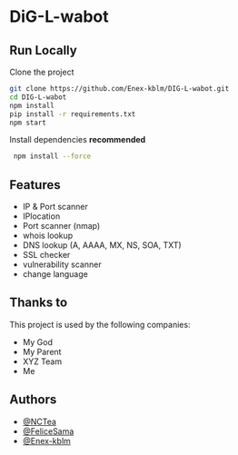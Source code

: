 # DiG-L-wabot

## Run Locally

Clone the project

```bash
git clone https://github.com/Enex-kblm/DIG-L-wabot.git
cd DIG-L-wabot
npm install
pip install -r requirements.txt
npm start
```

Install dependencies **recommended**
```bash
 npm install --force
```

## Features

- IP & Port scanner
- IPlocation
- Port scanner (nmap)
- whois lookup
- DNS lookup (A, AAAA, MX, NS, SOA, TXT)
- SSL checker
- vulnerability scanner
- change language

## Thanks to

This project is used by the following companies:

- My God
- My Parent
- XYZ Team
- Me


## Authors

- [@NCTea](https://github.com/NCTea)
- [@FeliceSama](https://github.com/FeliceSama)
- [@Enex-kblm](https://github.com/Enex-kblm)
